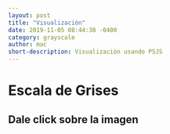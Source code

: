 ```yaml
---
layout: post
title: "Visualización"
date: 2019-11-05 08:44:38 -0400
category: grayscale
author: mac
short-description: Visualización usando P5JS
---
```


# Escala de Grises

## Dale click sobre la imagen
<script src="../p5.js"></script>
<script src="../Sketches/gray_scale/grayscale.js"></script>






